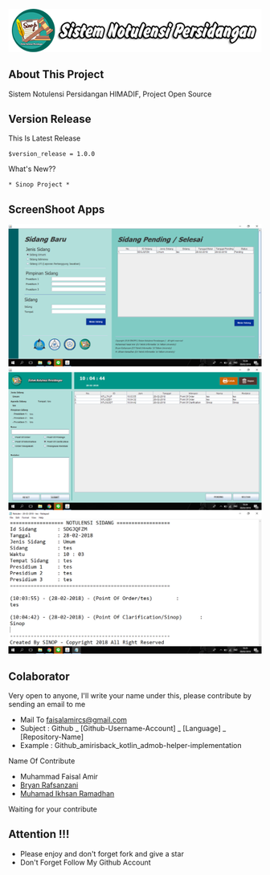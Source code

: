 ![ScreenShoot Apps](docs/banner.png?raw=true)

## About This Project
Sistem Notulensi Persidangan HIMADIF, Project Open Source

## Version Release
This Is Latest Release

    $version_release = 1.0.0

What's New??

    * Sinop Project *

## ScreenShoot Apps
![ScreenShoot Apps](docs/ss_1.png?raw=true)
![ScreenShoot Apps](docs/ss_3.png?raw=true)
![ScreenShoot Apps](docs/ss_2.png?raw=true)

## Colaborator
Very open to anyone, I'll write your name under this, please contribute by sending an email to me

- Mail To faisalamircs@gmail.com
- Subject : Github _ [Github-Username-Account] _ [Language] _ [Repository-Name]
- Example : Github_amirisback_kotlin_admob-helper-implementation

Name Of Contribute
- Muhammad Faisal Amir
- [Bryan Rafsanzani](https://github.com/bryanrafsanzani)
- [Muhamad Ikhsan Ramadhan](https://github.com/ikhsanramadhaan)

Waiting for your contribute

## Attention !!!
- Please enjoy and don't forget fork and give a star
- Don't Forget Follow My Github Account
